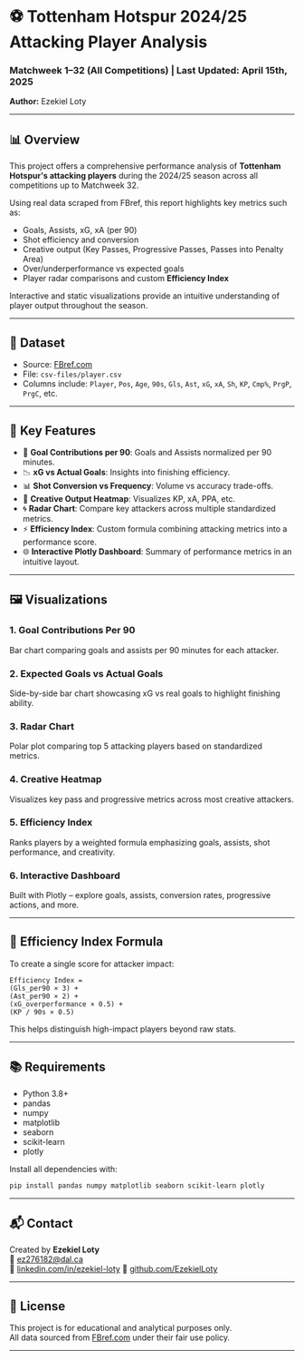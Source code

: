 # ⚽ Tottenham Hotspur 2024/25 Attacking Player Analysis

### Matchweek 1–32 (All Competitions) | Last Updated: April 15th, 2025  
**Author:** Ezekiel Loty

---

## 📊 Overview

This project offers a comprehensive performance analysis of **Tottenham Hotspur's attacking players** during the 2024/25 season across all competitions up to Matchweek 32.

Using real data scraped from FBref, this report highlights key metrics such as:

- Goals, Assists, xG, xA (per 90)
- Shot efficiency and conversion
- Creative output (Key Passes, Progressive Passes, Passes into Penalty Area)
- Over/underperformance vs expected goals
- Player radar comparisons and custom **Efficiency Index**

Interactive and static visualizations provide an intuitive understanding of player output throughout the season.

---

## 📁 Dataset

- Source: [FBref.com](https://fbref.com)
- File: `csv-files/player.csv`
- Columns include: `Player`, `Pos`, `Age`, `90s`, `Gls`, `Ast`, `xG`, `xA`, `Sh`, `KP`, `Cmp%`, `PrgP`, `PrgC`, etc.

---

## 📌 Key Features

- 🎯 **Goal Contributions per 90**: Goals and Assists normalized per 90 minutes.
- 📉 **xG vs Actual Goals**: Insights into finishing efficiency.
- 📊 **Shot Conversion vs Frequency**: Volume vs accuracy trade-offs.
- 🧠 **Creative Output Heatmap**: Visualizes KP, xA, PPA, etc.
- 🌀 **Radar Chart**: Compare key attackers across multiple standardized metrics.
- ⚡ **Efficiency Index**: Custom formula combining attacking metrics into a performance score.
- 🌐 **Interactive Plotly Dashboard**: Summary of performance metrics in an intuitive layout.

---

## 🖼️ Visualizations

### 1. Goal Contributions Per 90  
Bar chart comparing goals and assists per 90 minutes for each attacker.

### 2. Expected Goals vs Actual Goals  
Side-by-side bar chart showcasing xG vs real goals to highlight finishing ability.

### 3. Radar Chart  
Polar plot comparing top 5 attacking players based on standardized metrics.

### 4. Creative Heatmap  
Visualizes key pass and progressive metrics across most creative attackers.

### 5. Efficiency Index  
Ranks players by a weighted formula emphasizing goals, assists, shot performance, and creativity.

### 6. Interactive Dashboard  
Built with Plotly – explore goals, assists, conversion rates, progressive actions, and more.

---

## 📌 Efficiency Index Formula

To create a single score for attacker impact:

```
Efficiency Index =
(Gls_per90 × 3) +
(Ast_per90 × 2) +
(xG_overperformance × 0.5) +
(KP / 90s × 0.5)
```

This helps distinguish high-impact players beyond raw stats.

---

## 📚 Requirements

- Python 3.8+
- pandas
- numpy
- matplotlib
- seaborn
- scikit-learn
- plotly

Install all dependencies with:

```bash
pip install pandas numpy matplotlib seaborn scikit-learn plotly
```

---

## 📬 Contact

Created by **Ezekiel Loty**  
📧 ez276182@dal.ca  
🔗 [linkedin.com/in/ezekiel-loty](https://www.linkedin.com/in/ezekiel-loty/)
🐙 [github.com/EzekielLoty](https://github.com/EzekielLoty)

---

## 📝 License

This project is for educational and analytical purposes only.  
All data sourced from [FBref.com](https://fbref.com) under their fair use policy.

---
